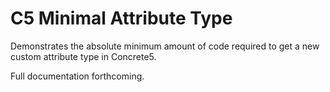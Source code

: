 # C5 Minimal Attribute Type
Demonstrates the absolute minimum amount of code required to get a new custom attribute type in Concrete5.

Full documentation forthcoming.
